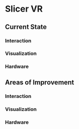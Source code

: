 # Slicer VR

## Current State

### Interaction

### Visualization

### Hardware

## Areas of Improvement

### Interaction

### Visualization

### Hardware

